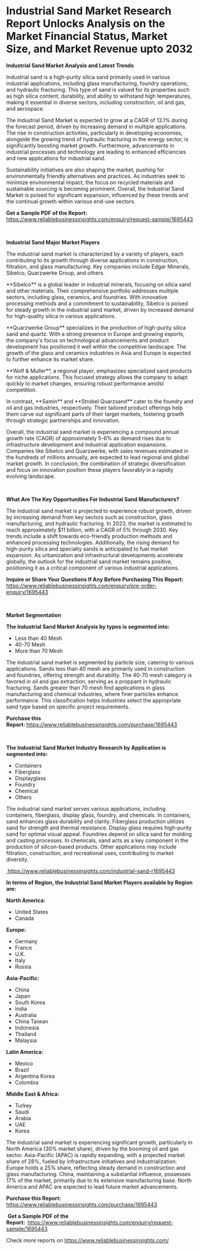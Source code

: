 <p><h1>Industrial Sand Market Research Report Unlocks Analysis on the Market Financial Status, Market Size, and Market Revenue upto 2032</h1></p><p><strong>Industrial Sand Market Analysis and Latest Trends</strong></p>
<p><p>Industrial sand is a high-purity silica sand primarily used in various industrial applications, including glass manufacturing, foundry operations, and hydraulic fracturing. This type of sand is valued for its properties such as high silica content, durability, and ability to withstand high temperatures, making it essential in diverse sectors, including construction, oil and gas, and aerospace.</p><p>The Industrial Sand Market is expected to grow at a CAGR of 13.1% during the forecast period, driven by increasing demand in multiple applications. The rise in construction activities, particularly in developing economies, alongside the growing trend of hydraulic fracturing in the energy sector, is significantly boosting market growth. Furthermore, advancements in industrial processes and technology are leading to enhanced efficiencies and new applications for industrial sand.</p><p>Sustainability initiatives are also shaping the market, pushing for environmentally friendly alternatives and practices. As industries seek to minimize environmental impact, the focus on recycled materials and sustainable sourcing is becoming prominent. Overall, the Industrial Sand Market is poised for significant expansion, influenced by these trends and the continual growth within various end-use sectors.</p></p>
<p><strong>Get a Sample PDF of the Report:&nbsp;</strong> <a href="https://www.reliablebusinessinsights.com/enquiry/request-sample/1695443?utm_campaign=39&utm_medium=2&utm_source=Github&utm_content=ia&utm_term=08012025&utm_id=industrial-sand">https://www.reliablebusinessinsights.com/enquiry/request-sample/1695443</a></p>
<p>&nbsp;</p>
<p><strong>Industrial Sand Major Market Players</strong></p>
<p><p>The industrial sand market is characterized by a variety of players, each contributing to its growth through diverse applications in construction, filtration, and glass manufacturing. Key companies include Edgar Minerals, Sibelco, Quarzwerke Group, and others.</p><p>**Sibelco** is a global leader in industrial minerals, focusing on silica sand and other materials. Their comprehensive portfolio addresses multiple sectors, including glass, ceramics, and foundries. With innovative processing methods and a commitment to sustainability, Sibelco is poised for steady growth in the industrial sand market, driven by increased demand for high-quality silica in various applications.</p><p>**Quarzwerke Group** specializes in the production of high-purity silica sand and quartz. With a strong presence in Europe and growing exports, the company's focus on technological advancements and product development has positioned it well within the competitive landscape. The growth of the glass and ceramics industries in Asia and Europe is expected to further enhance its market share.</p><p>**Wolf & Muller**, a regional player, emphasizes specialized sand products for niche applications. This focused strategy allows the company to adapt quickly to market changes, ensuring robust performance amidst competition.</p><p>In contrast, **Samin** and **Strobel Quarzsand** cater to the foundry and oil and gas industries, respectively. Their tailored product offerings help them carve out significant parts of their target markets, fostering growth through strategic partnerships and innovation.</p><p>Overall, the industrial sand market is experiencing a compound annual growth rate (CAGR) of approximately 5-6% as demand rises due to infrastructure development and industrial application expansions. Companies like Sibelco and Quarzwerke, with sales revenues estimated in the hundreds of millions annually, are expected to lead regional and global market growth. In conclusion, the combination of strategic diversification and focus on innovation position these players favorably in a rapidly evolving landscape.</p></p>
<p>&nbsp;</p>
<p><strong>What Are The Key Opportunities For Industrial Sand Manufacturers?</strong></p>
<p><p>The industrial sand market is projected to experience robust growth, driven by increasing demand from key sectors such as construction, glass manufacturing, and hydraulic fracturing. In 2023, the market is estimated to reach approximately $11 billion, with a CAGR of 5% through 2030. Key trends include a shift towards eco-friendly production methods and enhanced processing technologies. Additionally, the rising demand for high-purity silica and specialty sands is anticipated to fuel market expansion. As urbanization and infrastructural developments accelerate globally, the outlook for the industrial sand market remains positive, positioning it as a critical component of various industrial applications.</p></p>
<p><strong>Inquire or Share Your Questions If Any Before Purchasing This Report:</strong> <a href="https://www.reliablebusinessinsights.com/enquiry/pre-order-enquiry/1695443?utm_campaign=39&utm_medium=2&utm_source=Github&utm_content=ia&utm_term=08012025&utm_id=industrial-sand">https://www.reliablebusinessinsights.com/enquiry/pre-order-enquiry/1695443</a></p>
<p>&nbsp;</p>
<p><strong>Market Segmentation</strong></p>
<p><strong>The Industrial Sand Market Analysis by types is segmented into:</strong></p>
<p><ul><li>Less than 40 Mesh</li><li>40-70 Mesh</li><li>More than 70 Mesh</li></ul></p>
<p><p>The industrial sand market is segmented by particle size, catering to various applications. Sands less than 40 mesh are primarily used in construction and foundries, offering strength and durability. The 40-70 mesh category is favored in oil and gas extraction, serving as a proppant in hydraulic fracturing. Sands greater than 70 mesh find applications in glass manufacturing and chemical industries, where finer particles enhance performance. This classification helps industries select the appropriate sand type based on specific project requirements.</p></p>
<p><strong>Purchase this Report:&nbsp;</strong><a href="https://www.reliablebusinessinsights.com/purchase/1695443?utm_campaign=39&utm_medium=2&utm_source=Github&utm_content=ia&utm_term=08012025&utm_id=industrial-sand">https://www.reliablebusinessinsights.com/purchase/1695443</a></p>
<p>&nbsp;</p>
<p><strong>The Industrial Sand Market Industry Research by Application is segmented into:</strong></p>
<p><ul><li>Containers</li><li>Fiberglass</li><li>Displayglass</li><li>Foundry</li><li>Chemical</li><li>Others</li></ul></p>
<p><p>The industrial sand market serves various applications, including containers, fiberglass, display glass, foundry, and chemicals. In containers, sand enhances glass durability and clarity. Fiberglass production utilizes sand for strength and thermal resistance. Display glass requires high-purity sand for optimal visual appeal. Foundries depend on silica sand for molding and casting processes. In chemicals, sand acts as a key component in the production of silicon-based products. Other applications may include filtration, construction, and recreational uses, contributing to market diversity.</p></p>
<p><a href="https://www.reliablebusinessinsights.com/industrial-sand-r1695443?utm_campaign=39&utm_medium=2&utm_source=Github&utm_content=ia&utm_term=08012025&utm_id=industrial-sand">&nbsp;https://www.reliablebusinessinsights.com/industrial-sand-r1695443</a></p>
<p><strong>In terms of Region, the Industrial Sand Market Players available by Region are:</strong></p>
<p>
    <p> <strong> North America: </strong>
        <ul>
            <li>United States</li>
            <li>Canada</li>
        </ul>
        </p> 
    <p> <strong> Europe: </strong>
        <ul>
            <li>Germany</li>
            <li>France</li>
            <li>U.K.</li>
            <li>Italy</li>
            <li>Russia</li>
        </ul>
        </p> 
    <p> <strong> Asia-Pacific: </strong>
        <ul>
            <li>China</li>
            <li>Japan</li>
            <li>South Korea</li>
            <li>India</li>
            <li>Australia</li>
            <li>China Taiwan</li>
            <li>Indonesia</li>
            <li>Thailand</li>
            <li>Malaysia</li>
        </ul>
        </p> 
    <p> <strong> Latin America: </strong>
        <ul>
            <li>Mexico</li>
            <li>Brazil</li>
            <li>Argentina Korea</li>
            <li>Colombia</li>
        </ul>
        </p> 
    <p> <strong> Middle East & Africa: </strong>
        <ul>
            <li>Turkey</li>
            <li>Saudi</li>
            <li>Arabia</li>
            <li>UAE</li>
            <li>Korea</li>
        </ul>
    </p>
    </p>
<p><p>The industrial sand market is experiencing significant growth, particularly in North America (30% market share), driven by the booming oil and gas sector. Asia-Pacific (APAC) is rapidly expanding, with a projected market share of 28%, fueled by infrastructure initiatives and industrialization. Europe holds a 25% share, reflecting steady demand in construction and glass manufacturing. China, maintaining a substantial influence, possesses 17% of the market, primarily due to its extensive manufacturing base. North America and APAC are expected to lead future market advancements.</p></p>
<p><strong>Purchase this Report: </strong><a href="https://www.reliablebusinessinsights.com/purchase/1695443?utm_campaign=39&utm_medium=2&utm_source=Github&utm_content=ia&utm_term=08012025&utm_id=industrial-sand">https://www.reliablebusinessinsights.com/purchase/1695443</a></p>
<p>&nbsp;<strong>Get a Sample PDF of the Report:&nbsp;&nbsp;</strong><a href="https://www.reliablebusinessinsights.com/enquiry/request-sample/1695443?utm_campaign=39&utm_medium=2&utm_source=Github&utm_content=ia&utm_term=08012025&utm_id=industrial-sand">https://www.reliablebusinessinsights.com/enquiry/request-sample/1695443</a></p>
<p><strong></strong></p>
<p>Check more reports on <a href="https://www.reliablebusinessinsights.com/?utm_campaign=39&utm_medium=2&utm_source=Github&utm_content=ia&utm_term=08012025&utm_id=industrial-sand">https://www.reliablebusinessinsights.com/</a></p>